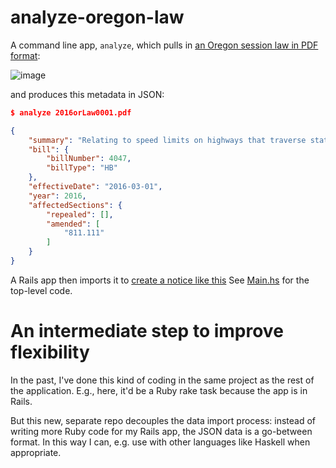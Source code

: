# analyze-oregon-law

A command line app, `analyze`, which pulls in [an Oregon session law in PDF format](https://www.oregonlegislature.gov/bills_laws/lawsstatutes/2016orLaw0001.pdf):

![image](https://raw.githubusercontent.com/dogweather/analyze-ors-amendment-haskell/master/fixtures/typical-pdf.png)

and produces this metadata in JSON:


```json
$ analyze 2016orLaw0001.pdf

{
    "summary": "Relating to speed limits on highways that traverse state lines; creating new provisions; amending ORS 811.111; and declaring an emergency.",
    "bill": {
        "billNumber": 4047,
        "billType": "HB"
    }, 
    "effectiveDate": "2016-03-01",
    "year": 2016,
    "affectedSections": {
        "repealed": [],
        "amended": [
            "811.111"
        ]
    }
}
```

A Rails app then imports it to [create a notice like this](http://www.oregonlaws.org/ors/811.111) See [Main.hs](https://github.com/dogweather/analyze-ors-amendment-haskell/blob/master/analyze/src/Main.hs) for the top-level code.


# An intermediate step to improve flexibility

In the past, I've done this kind of coding in the same project as the rest of the application. E.g., here, it'd be a Ruby rake task because the app is in Rails.

But this new, separate repo decouples the data import process: instead of writing more Ruby code for my Rails app, the JSON data is a go-between format. In this way I can, e.g. use with other languages like Haskell when appropriate.
